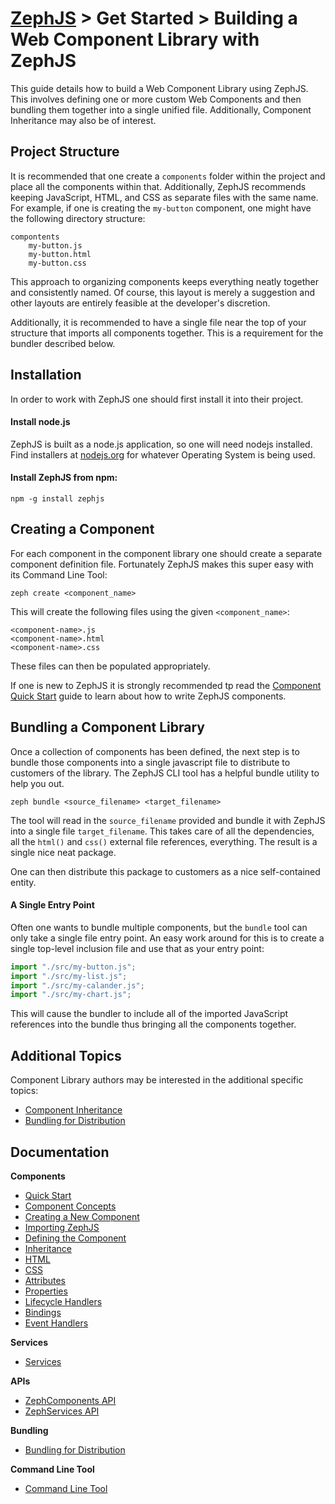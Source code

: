 # [ZephJS](../RREADME.md) > Get Started > Building a Web Component Library with ZephJS

This guide details how to build a Web Component Library using ZephJS. This involves defining one or more custom Web Components and then bundling them together into a single unified file.  Additionally, Component Inheritance may also be of interest.

## Project Structure

It is recommended that one create a `components` folder within the project and place all the components within that. Additionally, ZephJS recommends keeping JavaScript, HTML, and CSS as separate files with the same name.  For example, if one is creating the `my-button` component, one might have the following directory structure:

```text
compontents
  	my-button.js
	my-button.html
	my-button.css
```

This approach to organizing components keeps everything neatly together and consistently named.  Of course, this layout is merely a suggestion and other layouts are entirely feasible at the developer's discretion.

Additionally, it is recommended to have a single file near the top of your structure that imports all components together. This is a requirement for the bundler described below.

## Installation

In order to work with ZephJS one should first install it into their project.

#### Install node.js

ZephJS is built as a node.js application, so one will need nodejs installed. Find installers at [nodejs.org](https://nodejs.org) for whatever Operating System is being used.

#### Install ZephJS from npm:
```
npm -g install zephjs
```

## Creating a Component

For each component in the component library one should create a separate component definition file.  Fortunately ZephJS makes this super easy with its Command Line Tool:

```shell
zeph create <component_name>
```

This will create the following files using the given `<component_name>`:

```text
<component-name>.js
<component-name>.html
<component-name>.css
```

These files can then be populated appropriately.

If one is new to ZephJS it is strongly recommended tp read the [Component Quick Start](./ComponentQuickStart.md) guide to learn about how to write ZephJS components.

## Bundling a Component Library

Once a collection of components has been defined, the next step is to bundle those components into a single javascript file to distribute to customers of the library. The ZephJS CLI tool has a helpful bundle utility to help you out.

```shell
zeph bundle <source_filename> <target_filename>
```

The tool will read in the `source_filename` provided and bundle it with ZephJS into a single file `target_filename`. This takes care of all the dependencies, all the `html()` and `css()` external file references, everything.  The result is a single nice neat package.

One can then distribute this package to customers as a nice self-contained entity.

#### A Single Entry Point

Often one wants to bundle multiple components, but the `bundle` tool can only take a single file entry point.  An easy work around for this is to create a single top-level inclusion file and use that as your entry point:

```javascript
import "./src/my-button.js";
import "./src/my-list.js";
import "./src/my-calander.js";
import "./src/my-chart.js";
```

This will cause the bundler to include all of the imported JavaScript references into the bundle thus bringing all the components together.

## Additional Topics

Component Library authors may be interested in the additional specific topics:

- [Component Inheritance](./ComponentInheritance.md)
- [Bundling for Distribution](./ComponentBundling.md)

## Documentation

**Components**
 - [Quick Start](./ComponentQuickStart.md)
 - [Component Concepts](./ComponentConcepts.md)
 - [Creating a New Component](./ComponentCreation.md)
 - [Importing ZephJS](./ComponentImporting.md)
 - [Defining the Component](./ComponentDefinition.md)
 - [Inheritance](./ComponentInheritance.md)
 - [HTML](./ComponentMarkup.md)
 - [CSS](./ComponentStyling.md)
 - [Attributes](./ComponentAttributes.md)
 - [Properties](./ComponentProperties.md)
 - [Lifecycle Handlers](./ComponentLifecycleHandlers.md)
 - [Bindings](./ComponentBindings.md)
 - [Event Handlers](./ComponentEvents.md)

**Services**
 - [Services](./Services.md)

**APIs**
 - [ZephComponents API](./ZephComponents.md)
 - [ZephServices API](./ZephServices.md)

**Bundling**
  - [Bundling for Distribution](./ComponentBundling.md)

**Command Line Tool**
 - [Command Line Tool](./CLI.md)
